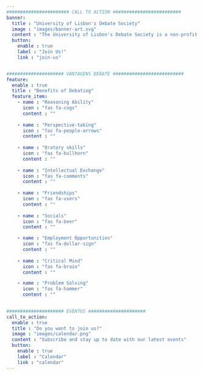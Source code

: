 ```yaml
---
####################### CALL TO ACTION #########################
banner:
  title : "University of Lisbon's Debate Society"
  image : "images/banner-art.svg"
  content : "The University of Lisbon's Debate Society is a non-profit students' organisation, open to the whole student community. We host weekly debates and other activities."
  button:
    enable : true
    label : "Join Us!"
    link : "join-us"


##################### VANTAGENS DEBATE ##########################
feature:
  enable : true
  title : "Benefits of Debating"
  feature_item:
    - name : "Reasoning Ability"
      icon : "fas fa-cogs"
      content : ""
      
    - name : "Perspective-taking"
      icon : "fas fa-people-arrows"
      content : ""
      
    - name : "Oratory skills"
      icon : "fas fa-bullhorn"
      content : ""
      
    - name : "Intellectual Exchange"
      icon : "fas fa-comments"
      content : ""
      
    - name : "Friendships"
      icon : "fas fa-users"
      content : ""
      
    - name : "Socials"
      icon : "fas fa-beer"
      content : ""

    - name : "Employment Opportunities"
      icon : "fas fa-dollar-sign"
      content : ""
      
    - name : "Critical Mind"
      icon : "fas fa-brain"
      content : ""

    - name : "Problem Solving"
      icon : "fas fa-hammer"
      content : ""
        

##################### EVENTOS #####################
call_to_action:
  enable : true
  title : "Do you want to join us?"
  image : "images/calendar.png"
  content : "Subscribe and stay up to date with our latest events"
  button:
    enable : true
    label : "Calendar"
    link : "calendar"
---
```

